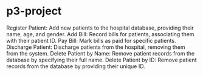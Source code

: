 # p3-project
Register Patient: Add new patients to the hospital database, providing their name, age, and gender.
Add Bill: Record bills for patients, associating them with their patient ID.
Pay Bill: Mark bills as paid for specific patients.
Discharge Patient: Discharge patients from the hospital, removing them from the system.
Delete Patient by Name: Remove patient records from the database by specifying their full name.
Delete Patient by ID: Remove patient records from the database by providing their unique ID.
